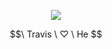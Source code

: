 
<p align="center">
<img src="https://64.media.tumblr.com/a95bf425dfb7b44fde9562ff627b7a8c/efcb4a91761fcd7a-2e/s640x960/8e74a87634520c3ab3bffa91429691f435bdb07b.pnj"/>
</p>
<p align="center">
$$\ Travis \ ♡ \  He $$ 
</p>

